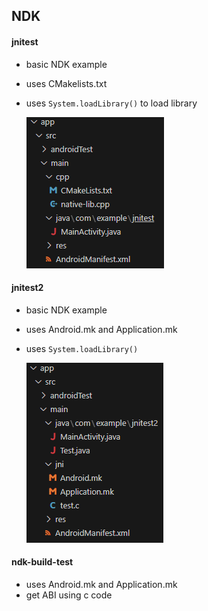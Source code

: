 ## NDK

#### jnitest
- basic NDK example
- uses CMakelists.txt
- uses ```System.loadLibrary()``` to load library

    ![jni test](images/jnitest.PNG)

#### jnitest2
- basic NDK example
- uses Android.mk and Application.mk
- uses ```System.loadLibrary()```

    ![jni test example](images/jnitest1.PNG)

#### ndk-build-test
- uses Android.mk and Application.mk
- get ABI using c code